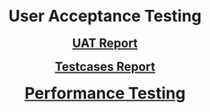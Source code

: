 <h1 align="center" style="margin-top: 0px;">  User Acceptance Testing </h1>

<h2 align="center" style="margin-top: 0px;"><a href="https://github.com/IBM-EPBL/IBM-Project-52249-1660992353/blob/main/Project%20Development%20Phase/User%20Acceptance%20Testing/UAT%20Report.pdf">UAT Report</a></h2>

<h2 align="center" style="margin-top: 0px;"><a href="https://github.com/IBM-EPBL/IBM-Project-52249-1660992353/blob/main/Project%20Development%20Phase/User%20Acceptance%20Testing/Testcases%20Report.pdf">Testcases Report</a></h2>

<h1 align="center" style="margin-top: 0px;"><a href="https://github.com/IBM-EPBL/IBM-Project-52249-1660992353/blob/main/Project%20Development%20Phase/Performance%20Testing/Performance%20Testing%20-%20Machine%20Learning.pdf">Performance Testing</a></h1>
